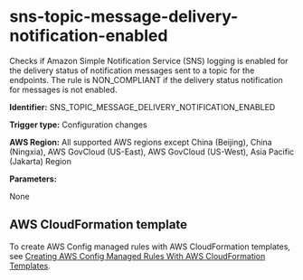 # sns\-topic\-message\-delivery\-notification\-enabled<a name="sns-topic-message-delivery-notification-enabled"></a>

Checks if Amazon Simple Notification Service \(SNS\) logging is enabled for the delivery status of notification messages sent to a topic for the endpoints\. The rule is NON\_COMPLIANT if the delivery status notification for messages is not enabled\. 

**Identifier:** SNS\_TOPIC\_MESSAGE\_DELIVERY\_NOTIFICATION\_ENABLED

**Trigger type:** Configuration changes

**AWS Region:** All supported AWS regions except China \(Beijing\), China \(Ningxia\), AWS GovCloud \(US\-East\), AWS GovCloud \(US\-West\), Asia Pacific \(Jakarta\) Region

**Parameters:**

None  

## AWS CloudFormation template<a name="w79aac11c32c17b9d541c15"></a>

To create AWS Config managed rules with AWS CloudFormation templates, see [Creating AWS Config Managed Rules With AWS CloudFormation Templates](aws-config-managed-rules-cloudformation-templates.md)\.